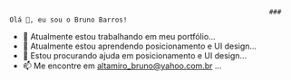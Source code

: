                                                                     ### Olá 👋, eu sou o Bruno Barros!

- 🔭 Atualmente estou trabalhando em meu portfólio...
- 🌱 Atualmente estou aprendendo posicionamento e UI design...
- 🤔 Estou procurando ajuda em posicionamento e UI design...
- 📫 Me encontre em altamiro_bruno@yahoo.com.br ...

<!--
**Brunoxx1995/Brunoxx1995** is a ✨ _special_ ✨ repository because its `README.md` (this file) appears on your GitHub profile.**
